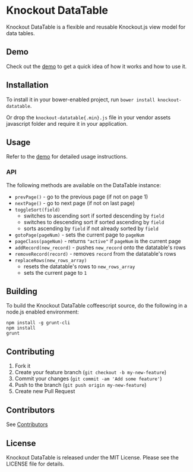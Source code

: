 # Knockout DataTable

Knockout DataTable is a flexible and reusable Knockout.js view model for data tables.

## Demo

Check out the [demo](http://rawgit.com/immense/knockout-datatable/master/demo.html) to get a quick idea of how it works and how to use it.

## Installation

To install it in your bower-enabled project, run `bower install knockout-datatable`.

Or drop the `knockout-datatable{.min}.js` file in your vendor assets javascript folder and require it in your application.

## Usage

Refer to the [demo](http://rawgit.com/immense/knockout-datatable/master/demo.html) for detailed usage instructions.

### API

The following methods are available on the DataTable instance:
* `prevPage()` - go to the previous page (if not on page 1)
* `nextPage()` - go to next page (if not on last page)
* `toggleSort(field)`
  - switches to ascending sort if sorted descending by `field`
  - switches to descending sort if sorted ascending by `field`
  - sorts ascending by `field` if not already sorted by `field`
* `gotoPage(pageNum)` - sets the current page to `pageNum`
* `pageClass(pageNum)` - returns `"active"` if `pageNum` is the current page
* `addRecord(new_record)` - pushes `new_record` onto the datatable's rows
* `removeRecord(record)` - removes `record` from the datatable's rows
* `replaceRows(new_rows_array)`
  - resets the datatable's rows to `new_rows_array`
  - sets the current page to `1`


## Building

To build the Knockout DataTable coffeescript source, do the following in a node.js enabled environment:

```
npm install -g grunt-cli
npm install
grunt
```

## Contributing

1. Fork it
1. Create your feature branch (`git checkout -b my-new-feature`)
1. Commit your changes (`git commit -am 'Add some feature'`)
1. Push to the branch (`git push origin my-new-feature`)
1. Create new Pull Request

## Contributors

See [Contributors](https://github.com/immense/knockout-datatable/wiki/Contributors)

## License

Knockout DataTable is released under the MIT License. Please see the LICENSE file for details.
